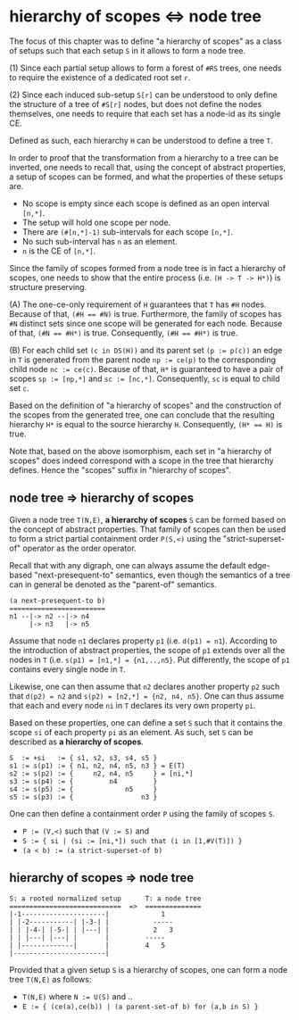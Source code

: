 
<!-- ======================================================================= -->
# hierarchy of scopes <=> node tree

The focus of this chapter was to define "a hierarchy of scopes" as a class of
setups such that each setup `S` in it allows to form a node tree.

(1) Since each partial setup allows to form a forest of `#RS` trees, one needs
to require the existence of a dedicated root set `r`.

(2) Since each induced sub-setup `S[r]` can be understood to only define the
structure of a tree of `#S[r]` nodes, but does not define the nodes themselves,
one needs to require that each set has a node-id as its single CE.

Defined as such, each hierarchy `H` can be understood to define a tree `T`.

In order to proof that the transformation from a hierarchy to a tree can be
inverted, one needs to recall that, using the concept of abstract properties,
a setup of scopes can be formed, and what the properties of these setups are.

* No scope is empty since each scope is defined as an open interval `[n,*]`.
* The setup will hold one scope per node.
* There are `(#[n,*]-1)` sub-intervals for each scope `[n,*]`.
* No such sub-interval has `n` as an element.
* `n` is the CE of `[n,*]`.

Since the family of scopes formed from a node tree is in fact a hierarchy of
scopes, one needs to show that the entire process (i.e. `(H -> T -> H*)`) is
structure preserving.

(A) The one-ce-only requirement of `H` guarantees that `T` has `#H` nodes.
Because of that, `(#H == #N)` is true. Furthermore, the family of scopes has
`#N` distinct sets since one scope will be generated for each node. Because
of that, `(#N == #H*)` is true. Consequently, `(#H == #H*)` is true.

(B) For each child set `(c in DS(H))` and its parent set `(p := p(c))` an edge
in `T` is generated from the parent node `np := ce(p)` to the corresponding
child node `nc := ce(c)`. Because of that, `H*` is guaranteed to have a pair
of scopes `sp := [np,*]` and `sc := [nc,*]`. Consequently, `sc` is equal to
child set `c`.

Based on the definition of "a hierarchy of scopes" and the construction of the
scopes from the generated tree, one can conclude that the resulting hierarchy
`H*` is equal to the source hierarchy `H`. Consequently, `(H* == H)` is true.

Note that, based on the above isomorphism, each set in "a hierarchy of scopes"
does indeed correspond with a scope in the tree that hierarchy defines. Hence
the "scopes" suffix in "hierarchy of scopes".

<!-- ======================================================================= -->
## node tree => hierarchy of scopes

Given a node tree `T(N,E)`, **a hierarchy of scopes** `S` can be formed based on
the concept of abstract properties. That family of scopes can then be used to
form a strict partial containment order `P(S,<)` using the "strict-superset-of"
operator as the order operator.

Recall that with any digraph, one can always assume the default edge-based
"next-presequent-to" semantics, even though the semantics of a tree can in
general be denoted as the "parent-of" semantics.

```
(a next-presequent-to b)
========================
n1 --|-> n2 --|-> n4
     |-> n3   |-> n5
```

Assume that node `n1` declares property `p1` (i.e. `d(p1) = n1`). According
to the introduction of abstract properties, the scope of `p1` extends over
all the nodes in `T` (i.e. `s(p1) = [n1,*] = {n1,..,n5}`. Put differently,
the scope of `p1` contains every single node in `T`.

Likewise, one can then assume that `n2` declares another property `p2` such
that `d(p2) = n2` and `s(p2) = [n2,*] = {n2, n4, n5}`. One can thus assume
that each and every node `ni` in `T` declares its very own property `pi`.

Based on these properties, one can define a set `S` such that it contains
the scope `si` of each property `pi` as an element. As such, set `S` can be
described as **a hierarchy of scopes**.

```
S  := +si   := { s1, s2, s3, s4, s5 }
s1 := s(p1) := { n1, n2, n4, n5, n3 } = E(T)
s2 := s(p2) := {     n2, n4, n5     } = [ni,*]
s3 := s(p4) := {         n4         }
s4 := s(p5) := {             n5     }
s5 := s(p3) := {                 n3 }
```

One can then define a containment order `P` using the family of scopes `S`.

* `P := (V,<)` such that `(V := S)` and
* `S := { si | (si := [ni,*]) such that (i in [1,#V(T)]) }`
* `(a < b) := (a strict-superset-of b)`

<!-- ======================================================================= -->
## hierarchy of scopes => node tree

```
S: a rooted normalized setup      T: a node tree
============================  =>  ==============
|-1---------------------|             1
| |-2-----------| |-3-| |           -----
| | |-4-| |-5-| | |---| |           2   3
| | |---| |---| |       |         -----
| |-------------|       |         4   5
|-----------------------|
```

Provided that a given setup `S` is a hierarchy of scopes,
one can form a node tree `T(N,E)` as follows:

* `T(N,E)` where `N := U(S)` and ..
* `E := { (ce(a),ce(b)) | (a parent-set-of b) for (a,b in S) }`
